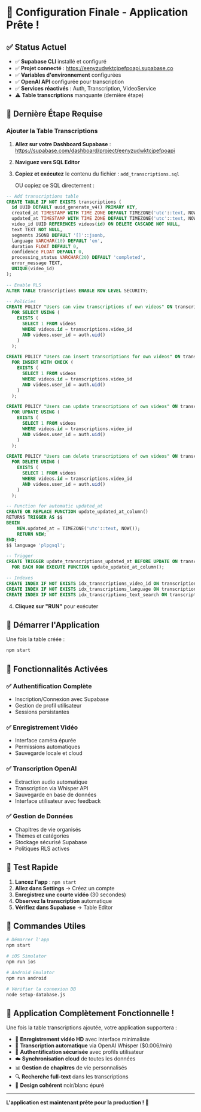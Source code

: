 # 🎯 Configuration Finale - Application Prête !

## ✅ Status Actuel

- ✅ **Supabase CLI** installé et configuré
- ✅ **Projet connecté** : https://eenyzudwktcjpefpoapi.supabase.co
- ✅ **Variables d'environnement** configurées
- ✅ **OpenAI API** configurée pour transcription
- ✅ **Services réactivés** : Auth, Transcription, VideoService
- ⚠️ **Table transcriptions** manquante (dernière étape)

## 🔧 Dernière Étape Requise

### Ajouter la Table Transcriptions

1. **Allez sur votre Dashboard Supabase** :
   https://supabase.com/dashboard/project/eenyzudwktcjpefpoapi

2. **Naviguez vers SQL Editor**

3. **Copiez et exécutez** le contenu du fichier :
   `add_transcriptions.sql`

   OU copiez ce SQL directement :

```sql
-- Add transcriptions table
CREATE TABLE IF NOT EXISTS transcriptions (
  id UUID DEFAULT uuid_generate_v4() PRIMARY KEY,
  created_at TIMESTAMP WITH TIME ZONE DEFAULT TIMEZONE('utc'::text, NOW()) NOT NULL,
  updated_at TIMESTAMP WITH TIME ZONE DEFAULT TIMEZONE('utc'::text, NOW()) NOT NULL,
  video_id UUID REFERENCES videos(id) ON DELETE CASCADE NOT NULL,
  text TEXT NOT NULL,
  segments JSONB DEFAULT '[]'::jsonb,
  language VARCHAR(10) DEFAULT 'en',
  duration FLOAT DEFAULT 0,
  confidence FLOAT DEFAULT 0,
  processing_status VARCHAR(20) DEFAULT 'completed',
  error_message TEXT,
  UNIQUE(video_id)
);

-- Enable RLS
ALTER TABLE transcriptions ENABLE ROW LEVEL SECURITY;

-- Policies
CREATE POLICY "Users can view transcriptions of own videos" ON transcriptions
  FOR SELECT USING (
    EXISTS (
      SELECT 1 FROM videos
      WHERE videos.id = transcriptions.video_id
      AND videos.user_id = auth.uid()
    )
  );

CREATE POLICY "Users can insert transcriptions for own videos" ON transcriptions
  FOR INSERT WITH CHECK (
    EXISTS (
      SELECT 1 FROM videos
      WHERE videos.id = transcriptions.video_id
      AND videos.user_id = auth.uid()
    )
  );

CREATE POLICY "Users can update transcriptions of own videos" ON transcriptions
  FOR UPDATE USING (
    EXISTS (
      SELECT 1 FROM videos
      WHERE videos.id = transcriptions.video_id
      AND videos.user_id = auth.uid()
    )
  );

CREATE POLICY "Users can delete transcriptions of own videos" ON transcriptions
  FOR DELETE USING (
    EXISTS (
      SELECT 1 FROM videos
      WHERE videos.id = transcriptions.video_id
      AND videos.user_id = auth.uid()
    )
  );

-- Function for automatic updated_at
CREATE OR REPLACE FUNCTION update_updated_at_column()
RETURNS TRIGGER AS $$
BEGIN
    NEW.updated_at = TIMEZONE('utc'::text, NOW());
    RETURN NEW;
END;
$$ language 'plpgsql';

-- Trigger
CREATE TRIGGER update_transcriptions_updated_at BEFORE UPDATE ON transcriptions
  FOR EACH ROW EXECUTE FUNCTION update_updated_at_column();

-- Indexes
CREATE INDEX IF NOT EXISTS idx_transcriptions_video_id ON transcriptions(video_id);
CREATE INDEX IF NOT EXISTS idx_transcriptions_language ON transcriptions(language);
CREATE INDEX IF NOT EXISTS idx_transcriptions_text_search ON transcriptions USING GIN (to_tsvector('english', text));
```

4. **Cliquez sur "RUN"** pour exécuter

## 🚀 Démarrer l'Application

Une fois la table créée :

```bash
npm start
```

## 🎯 Fonctionnalités Activées

### ✅ **Authentification Complète**
- Inscription/Connexion avec Supabase
- Gestion de profil utilisateur
- Sessions persistantes

### ✅ **Enregistrement Vidéo**
- Interface caméra épurée
- Permissions automatiques
- Sauvegarde locale et cloud

### ✅ **Transcription OpenAI**
- Extraction audio automatique
- Transcription via Whisper API
- Sauvegarde en base de données
- Interface utilisateur avec feedback

### ✅ **Gestion de Données**
- Chapitres de vie organisés
- Thèmes et catégories
- Stockage sécurisé Supabase
- Politiques RLS actives

## 🧪 Test Rapide

1. **Lancez l'app** : `npm start`
2. **Allez dans Settings** → Créez un compte
3. **Enregistrez une courte vidéo** (30 secondes)
4. **Observez la transcription** automatique
5. **Vérifiez dans Supabase** → Table Editor

## 📱 Commandes Utiles

```bash
# Démarrer l'app
npm start

# iOS Simulator
npm run ios

# Android Emulator
npm run android

# Vérifier la connexion DB
node setup-database.js
```

## 🎉 Application Complètement Fonctionnelle !

Une fois la table transcriptions ajoutée, votre application supportera :

- 🎥 **Enregistrement vidéo HD** avec interface minimaliste
- 🎤 **Transcription automatique** via OpenAI Whisper ($0.006/min)
- 🔐 **Authentification sécurisée** avec profils utilisateur
- ☁️ **Synchronisation cloud** de toutes les données
- 📊 **Gestion de chapitres** de vie personnalisés
- 🔍 **Recherche full-text** dans les transcriptions
- 📱 **Design cohérent** noir/blanc épuré

---

**L'application est maintenant prête pour la production ! 🚀**